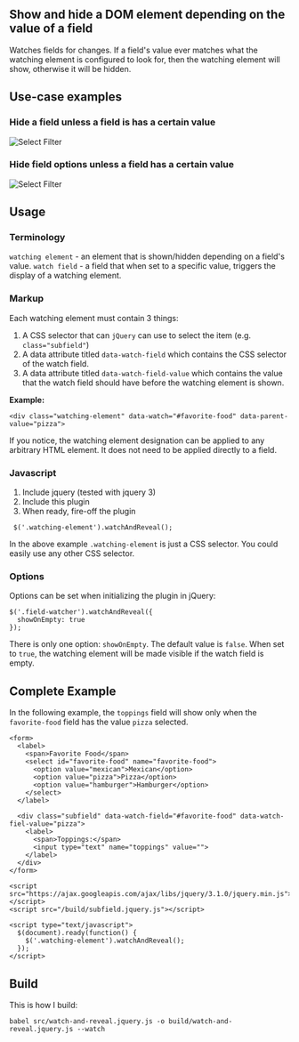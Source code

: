 ## Show and hide a DOM element depending on the value of a field

Watches fields for changes. If a field's value ever matches what the watching element is configured to look for, then the watching element will show, otherwise it will be hidden.

## Use-case examples
### Hide a field unless a field is has a certain value
![Select Filter](http://rdybarra.com/images/hidden-field.gif)

### Hide field options unless a field has a certain value
![Select Filter](http://rdybarra.com/images/select-filter.gif)

## Usage

### Terminology
`watching element` - an element that is shown/hidden depending on a field's value.
`watch field` - a field that when set to a specific value, triggers the display of a watching element.

### Markup
Each watching element must contain 3 things:

1. A CSS selector that can `jQuery` can use to select the item (e.g. `class="subfield"`)
2. A data attribute titled `data-watch-field` which contains the CSS selector of the watch field.
3. A data attribute titled `data-watch-field-value` which contains the value that the watch field should have before the watching element is shown.

**Example:**

```
<div class="watching-element" data-watch="#favorite-food" data-parent-value="pizza">
```

If you notice, the watching element designation can be applied to any arbitrary HTML element. It does not need to be applied directly to a field.

### Javascript
1. Include jquery (tested with jquery 3)
2. Include this plugin
3. When ready, fire-off the plugin

```
 $('.watching-element').watchAndReveal();
```

In the above example `.watching-element` is just a CSS selector. You could easily use any other CSS selector.

### Options

Options can be set when initializing the plugin in jQuery:

```
$('.field-watcher').watchAndReveal({
  showOnEmpty: true
});
```

There is only one option: `showOnEmpty`. The default value is `false`. When set to `true`, the watching element will be made visible if the watch field is empty.

## Complete Example
In the following example, the `toppings` field will show only when the `favorite-food` field has the value `pizza` selected.

```
<form>
  <label>
    <span>Favorite Food</span>
    <select id="favorite-food" name="favorite-food">
      <option value="mexican">Mexican</option>
      <option value="pizza">Pizza</option>
      <option value="hamburger">Hamburger</option>
    </select>
  </label>

  <div class="subfield" data-watch-field="#favorite-food" data-watch-fiel-value="pizza">
    <label>
      <span>Toppings:</span>
      <input type="text" name="toppings" value="">
    </label>
  </div>
</form>

<script src="https://ajax.googleapis.com/ajax/libs/jquery/3.1.0/jquery.min.js"></script>
<script src="/build/subfield.jquery.js"></script>

<script type="text/javascript">
  $(document).ready(function() {
    $('.watching-element').watchAndReveal();
  });
</script>
```

## Build
This is how I build:

```
babel src/watch-and-reveal.jquery.js -o build/watch-and-reveal.jquery.js --watch
```

